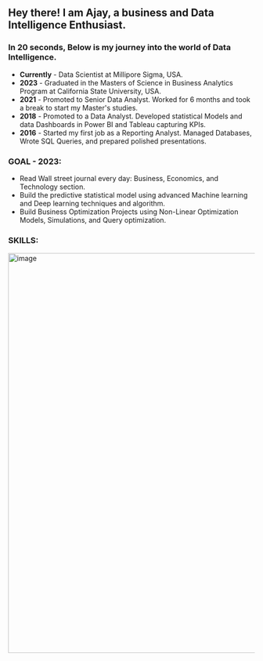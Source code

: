 ## Hey there! I am Ajay, a business and Data Intelligence Enthusiast. 

### In 20 seconds, Below is my journey into the world of Data Intelligence.

- **Currently** - Data Scientist at Millipore Sigma, USA.
- **2023** - Graduated in the Masters of Science in Business Analytics Program at California State University, USA.
- **2021** - Promoted to Senior Data Analyst. Worked for 6 months and took a break to start my Master's studies.
- **2018** - Promoted to a Data Analyst. Developed statistical Models and data Dashboards in Power BI and Tableau capturing KPIs.
- **2016** - Started my first job as a Reporting Analyst. Managed Databases, Wrote SQL Queries, and prepared polished presentations.

### GOAL - 2023:
- Read Wall street journal every day: Business, Economics, and Technology section.
- Build the predictive statistical model using advanced Machine learning and Deep learning techniques and algorithm.
- Build Business Optimization Projects using Non-Linear Optimization Models, Simulations, and Query optimization.

### SKILLS:

<img width="816" alt="image" src="https://user-images.githubusercontent.com/64645859/200198014-31a95f54-b281-4ad3-9172-52fe55df4217.png">

